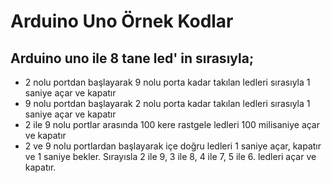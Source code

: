 # Arduino Uno Örnek Kodlar

## Arduino uno ile 8 tane led' in sırasıyla;

* 2 nolu portdan başlayarak 9 nolu porta kadar takılan ledleri sırasıyla 1 saniye açar ve kapatır
* 9 nolu portdan başlayarak 2 nolu porta kadar takılan ledleri sırasıyla 1 saniye açar ve kapatır
* 2 ile 9 nolu portlar arasında 100 kere rastgele ledleri 100 milisaniye açar ve kapatır
* 2 ve 9 nolu portlardan başlayarak içe doğru ledleri 1 saniye açar, kapatır ve 1 saniye bekler. Sırayısla 2 ile 9, 3 ile 8, 4 ile 7, 5 ile 6. ledleri açar ve kapatır.
